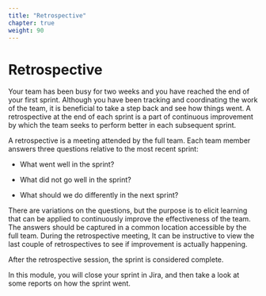 ```yaml
---
title: "Retrospective"
chapter: true
weight: 90
---
```


# Retrospective

Your team has been busy for two weeks and you have reached the end of your first sprint.  Although you have been tracking and coordinating the work of the team, it is beneficial to take a step back and see how things went.  A retrospective at the end of each sprint is a part of continuous improvement by which the team seeks to perform better in each subsequent sprint.

A retrospective is a meeting attended by the full team.  Each team member answers three questions relative to the most recent sprint:

- What went well in the sprint?  

- What did not go well in the sprint?  

- What should we do differently in the next sprint?

There are variations on the questions, but the purpose is to elicit learning that can be applied to continuously improve the effectiveness of the team.  The answers should be captured in a common location accessible by the full team.  During the retrospective meeting, It can be instructive to view the last couple of retrospectives to see if improvement is actually happening.

After the retrospective session, the sprint is considered complete.

In this module, you will close your sprint in Jira, and then take a look at some reports on how the sprint went.
